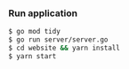 ### Run application

```sh
$ go mod tidy
$ go run server/server.go
$ cd website && yarn install
$ yarn start
```